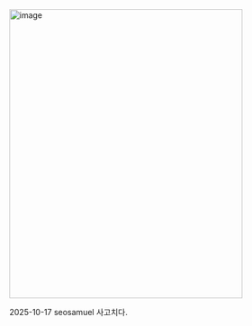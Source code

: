 <img width="414" height="515" alt="image" src="https://github.com/user-attachments/assets/189e9e9b-36b1-4488-9651-9a3ec468a8ab" />

2025-10-17 seosamuel 사고치다.
